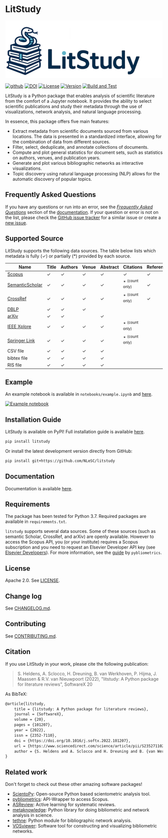 # LitStudy

![Logo](https://raw.githubusercontent.com/nlesc/litstudy/master/docs/logo.png#gh-light-mode-only)

[![github](https://img.shields.io/badge/github-repo-000.svg?logo=github&labelColor=gray&color=blue)](https://github.com/NLeSC/litstudy/)
[![DOI](https://zenodo.org/badge/206312286.svg)](https://zenodo.org/badge/latestdoi/206312286)
[![License](https://img.shields.io/github/license/nlesc/litstudy)](https://github.com/NLeSC/litstudy/blob/master/LICENSE)
[![Version](https://img.shields.io/pypi/v/litstudy)](https://pypi.org/project/litstudy/)
[![Build and Test](https://github.com/NLeSC/litstudy/actions/workflows/python-app.yml/badge.svg)](https://github.com/NLeSC/litstudy/actions/)

LitStudy is a Python package that enables analysis of scientific literature from the comfort of a Jupyter notebook. It provides the ability to select scientific publications and study their metadata through the use of visualizations, network analysis, and natural language processing.

In essence, this package offers five main features:

* Extract metadata from scientific documents sourced from various locations. The data is presented in a standardized interface, allowing for the combination of data from different sources.
* Filter, select, deduplicate, and annotate collections of documents.
* Compute and plot general statistics for document sets, such as statistics on authors, venues, and publication years.
* Generate and plot various bibliographic networks as interactive visualizations.
* Topic discovery using natural language processing (NLP) allows for the automatic discovery of popular topics.

## Frequently Asked Questions

If you have any questions or run into an error, see the [_Frequently Asked Questions_](https://nlesc.github.io/litstudy/faq.html) section of the [documentation](https://nlesc.github.io/litstudy/).
If your question or error is not on the list, please check the [GitHub issue tracker](https://github.com/NLeSC/litstudy/issues) for a similar issue or
create a [new issue](https://github.com/NLeSC/litstudy/issues/new).

## Supported Source

LitStudy supports the following data sources. The table below lists which metadata is fully (✓) or partially (*) provided by each source.

| Name            | Title | Authors | Venue | Abstract | Citations      | References |
|-----------------|-------|---------|-------|----------|----------------|------------|
| [Scopus]          | ✓     | ✓       | ✓     | ✓        | ✓              | ✓
| [SemanticScholar] | ✓     | ✓       | ✓     | ✓        | * <sup>(count only)</sup> | ✓
| [CrossRef]        | ✓     | ✓       | ✓     | ✓        | * <sup>(count only)</sup> | ✓
| [DBLP]            | ✓     | ✓       | ✓     |          |                |
| [arXiv]           | ✓     | ✓       |       | ✓        |                |
| [IEEE Xplore]     | ✓     | ✓       | ✓     | ✓        | * <sup>(count only)</sup> |
| [Springer Link]   | ✓     | ✓       | ✓     | ✓        | * <sup>(count only)</sup> |
| CSV file        | ✓     | ✓       | ✓     | ✓        |                |
| bibtex file     | ✓     | ✓       | ✓     | ✓        |                |
| RIS file        | ✓     | ✓       | ✓     | ✓        |                |

[Scopus]: http://scopus.com/
[SemanticScholar]: https://www.semanticscholar.org/
[CrossRef]: https://www.crossref.org/
[DBLP]: https://dblp.org/
[arXiv]: https://arxiv.org/
[IEEE Xplore]: https://ieeexplore.ieee.org/
[Springer Link]: https://link.springer.com/

## Example

An example notebook is available in `notebooks/example.ipynb` and [here](https://nlesc.github.io/litstudy/example.html).

[![Example notebook](https://raw.githubusercontent.com/NLeSC/litstudy/master/docs/images/notebook.png)](https://github.com/NLeSC/litstudy/blob/master/notebooks/example.ipynb)

## Installation Guide

LitStudy is available on PyPI!
Full installation guide is available [here](https://nlesc.github.io/litstudy/installation.html).

```bash
pip install litstudy
```

Or install the latest development version directly from GitHub:

```bash
pip install git+https://github.com/NLeSC/litstudy
```

## Documentation

Documentation is available [here](https://nlesc.github.io/litstudy/).

## Requirements

The package has been tested for Python 3.7. Required packages are available in `requirements.txt`.

`litstudy` supports several data sources.
Some of these sources (such as semantic Scholar, CrossRef, and arXiv) are openly available.
However to access the Scopus API, you (or your institute) requires a Scopus subscription and you need to request an Elsevier Developer API key (see [Elsevier Developers](https://dev.elsevier.com/index.jsp)).
For more information, see the [guide](https://pybliometrics.readthedocs.io/en/stable/access.html) by `pybliometrics`.

## License

Apache 2.0. See [LICENSE](https://github.com/NLeSC/litstudy/blob/master/LICENSE).

## Change log

See [CHANGELOG.md](https://github.com/NLeSC/litstudy/blob/master/CHANGELOG.md).

## Contributing

See [CONTRIBUTING.md](https://github.com/NLeSC/litstudy/blob/master/CONTRIBUTING.md).

## Citation

If you use LitStudy in your work, please cite the following publication:

> S. Heldens, A. Sclocco, H. Dreuning, B. van Werkhoven, P. Hijma, J. Maassen & R.V. van Nieuwpoort (2022), "litstudy: A Python package for literature reviews", SoftwareX 20

As BibTeX:

```Latex
@article{litstudy,
    title = {litstudy: A Python package for literature reviews},
    journal = {SoftwareX},
    volume = {20},
    pages = {101207},
    year = {2022},
    issn = {2352-7110},
    doi = {https://doi.org/10.1016/j.softx.2022.101207},
    url = {https://www.sciencedirect.com/science/article/pii/S235271102200125X},
    author = {S. Heldens and A. Sclocco and H. Dreuning and B. {van Werkhoven} and P. Hijma and J. Maassen and R. V. {van Nieuwpoort}},
}
```

## Related work

Don't forget to check out these other amazing software packages!

* [ScientoPy](https://www.scientopy.com/): Open-source Python based scientometric analysis tool.
* [pybliometrics](https://github.com/pybliometrics-dev/pybliometrics): API-Wrapper to access Scopus.
* [ASReview](https://asreview.nl/): Active learning for systematic reviews.
* [metaknowledge](https://github.com/UWNETLAB/metaknowledge): Python library for doing bibliometric and network analysis in science.
* [tethne](https://github.com/diging/tethne): Python module for bibliographic network analysis.
* [VOSviewer](https://www.vosviewer.com/): Software tool for constructing and visualizing bibliometric networks.
